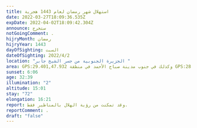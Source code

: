```yaml
---
title: استهلال شهر رمضان لعام 1443 هجرية
date: 2022-03-27T18:09:36.535Z
expDate: 2022-04-02T18:09:42.304Z
announce: ستخرج
notGoingComment: .
hijryMonth: رمضان
hijryYear: 1443
dayOfSighting: السبت
dateOfSighting: 2022/4/2
location: "الجزيرة الجنوبية من جسر الشيخ جابر "
area: GPS:29.401,47.932 وكذلك في جنوب مدينة صباح الأحمد في منطقة GPS:28.743, 48.070
sunset: 6:06
age: 32:39
illumination: "2"
altitude: 15:01
stay: "72"
elongation: 16:21
report: وقد تمكنت من رؤية الهلال بالمناظير فقط.
reportComment: .
draft: "false"
---
```

